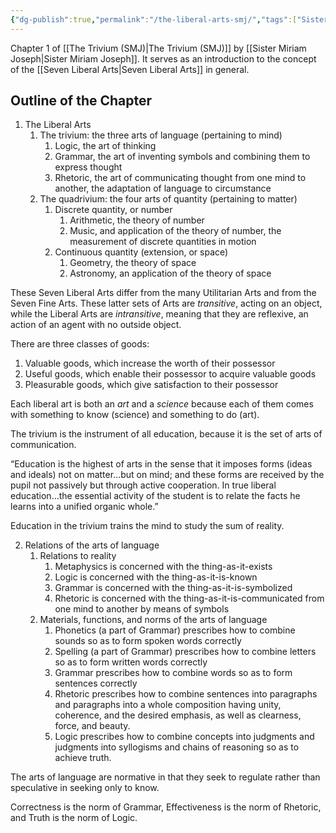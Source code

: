 ```yaml
---
{"dg-publish":true,"permalink":"/the-liberal-arts-smj/","tags":["Sister-Miriam-Joseph"],"created":"2025-06-22T20:22:29.349-04:00","updated":"2025-06-22T20:45:23.281-04:00"}
---
```


Chapter 1 of [[The Trivium (SMJ)\|The Trivium (SMJ)]] by [[Sister Miriam Joseph\|Sister Miriam Joseph]]. It serves as an introduction to the concept of the [[Seven Liberal Arts\|Seven Liberal Arts]] in general.

## Outline of the Chapter
1. The Liberal Arts
	1. The trivium: the three arts of language (pertaining to mind)
		1. Logic, the art of thinking
		2. Grammar, the art of inventing symbols and combining them to express thought
		3. Rhetoric, the art of communicating thought from one mind to another, the adaptation of language to circumstance
	2. The quadrivium: the four arts of quantity (pertaining to matter)
		1. Discrete quantity, or number
			1. Arithmetic, the theory of number
			2. Music, and application of the theory of number, the measurement of discrete quantities in motion
		2. Continuous quantity (extension, or space)
			1. Geometry, the theory of space
			2. Astronomy, an application of the theory of space

These Seven Liberal Arts differ from the many Utilitarian Arts and from the Seven Fine Arts. These latter sets of Arts are *transitive*, acting on an object, while the Liberal Arts are *intransitive*, meaning that they are reflexive, an action of an agent with no outside object.

There are three classes of goods:
1. Valuable goods, which increase the worth of their possessor
2. Useful goods, which enable their possessor to acquire valuable goods
3. Pleasurable goods, which give satisfaction to their possessor

Each liberal art is both an *art* and a *science* because each of them comes with something to know (science) and something to do (art).

The trivium is the instrument of all education, because it is the set of arts of communication.

“Education is the highest of arts in the sense that it imposes forms (ideas and ideals) not on matter…but on mind; and these forms are received by the pupil not passively but through active cooperation. In true liberal education…the essential activity of the student is to relate the facts he learns into a unified organic whole.”

Education in the trivium trains the mind to study the sum of reality.

2. Relations of the arts of language
	1. Relations to reality
		1. Metaphysics is concerned with the thing-as-it-exists
		2. Logic is concerned with the thing-as-it-is-known
		3. Grammar is concerned with the thing-as-it-is-symbolized
		4. Rhetoric is concerned with the thing-as-it-is-communicated from one mind to another by means of symbols
	2. Materials, functions, and norms of the arts of language
		1. Phonetics (a part of Grammar) prescribes how to combine sounds so as to form spoken words correctly
		2. Spelling (a part of Grammar) prescribes how to combine letters so as to form written words correctly
		3. Grammar prescribes how to combine words so as to form sentences correctly
		4. Rhetoric prescribes how to combine sentences into paragraphs and paragraphs into a whole composition having unity, coherence, and the desired emphasis, as well as clearness, force, and beauty.
		5. Logic prescribes how to combine concepts into judgments and judgments into syllogisms and chains of reasoning so as to achieve truth.

The arts of language are normative in that they seek to regulate rather than speculative in seeking only to know.

Correctness is the norm of Grammar, Effectiveness is the norm of Rhetoric, and Truth is the norm of Logic.